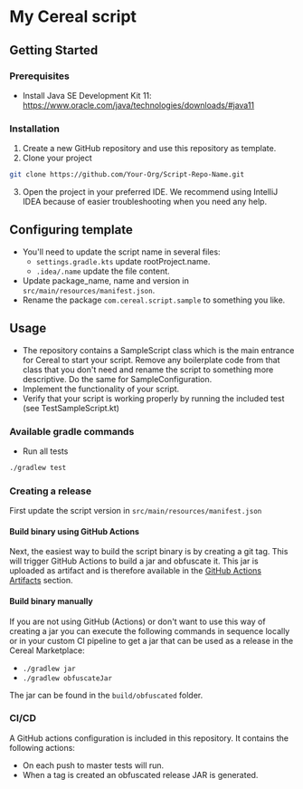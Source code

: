 # My Cereal script

## Getting Started

### Prerequisites
* Install Java SE Development Kit 11: https://www.oracle.com/java/technologies/downloads/#java11

### Installation
1. Create a new GitHub repository and use this repository as template.
2. Clone your project
```sh
git clone https://github.com/Your-Org/Script-Repo-Name.git
```
3. Open the project in your preferred IDE. We recommend using IntelliJ IDEA because of easier troubleshooting when you need any help.

## Configuring template
* You'll need to update the script name in several files:
  * `settings.gradle.kts` update rootProject.name.
  * `.idea/.name` update the file content.
* Update package_name, name and version in `src/main/resources/manifest.json`.
* Rename the package `com.cereal.script.sample` to something you like.

## Usage
* The repository contains a SampleScript class which is the main entrance for Cereal to start your script. Remove any boilerplate code from that class that you don't need and rename the script to something more descriptive. Do the same for SampleConfiguration.
* Implement the functionality of your script.
* Verify that your script is working properly by running the included test (see TestSampleScript.kt)

### Available gradle commands
* Run all tests
```sh
./gradlew test
```

### Creating a release
First update the script version in `src/main/resources/manifest.json`

#### Build binary using GitHub Actions
Next, the easiest way to build the script binary is by creating a git tag. This will trigger GitHub Actions to build a jar and
obfuscate it. This jar is uploaded as artifact and is therefore available in the [GitHub Actions Artifacts](https://docs.github.com/en/actions/managing-workflow-runs/downloading-workflow-artifacts)
section.

#### Build binary manually
If you are not using GitHub (Actions) or don't want to use this way of creating a jar you can execute
the following commands in sequence locally or in your custom CI pipeline to get a jar that can be used as a release
in the Cereal Marketplace:

* `./gradlew jar`
* `./gradlew obfuscateJar`

The jar can be found in the `build/obfuscated` folder.

### CI/CD
A GitHub actions configuration is included in this repository. It contains the following actions:

* On each push to master tests will run.
* When a tag is created an obfuscated release JAR is generated.